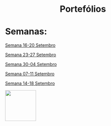 <h1 style="text-align:center; font-size: xxxxxx-large">Portefólios</h1>

# Semanas:

[Semana 16-20 Setembro](Semanas/port.md)   

[Semana 23-27 Setembro](Semanas/port.md)

[Semana 30-04 Setembro](Semanas/port.md)

[Semana 07-11 Setembro](Semanas/port.md)

[Semana 14-18 Setembro](Semanas/port.md)

<img src="Assets/algoritmosvsprogramas.PNG" width="100" height="100"/>
